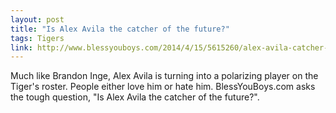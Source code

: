 ```yaml
---
layout: post
title: "Is Alex Avila the catcher of the future?"
tags: Tigers
link: http://www.blessyouboys.com/2014/4/15/5615260/alex-avila-catcher-of-the-future
---
```


Much like Brandon Inge, Alex Avila is turning into a polarizing player on the Tiger's roster.  People either love him or hate him.  BlessYouBoys.com asks the tough question, "Is Alex Avila the catcher of the future?".
